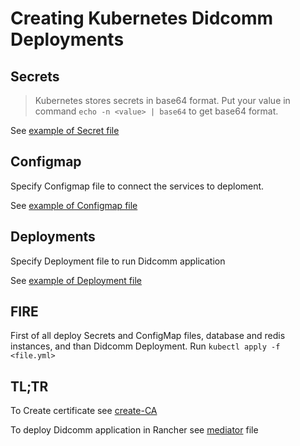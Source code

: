 # Creating Kubernetes Didcomm Deployments

## Secrets
>Kubernetes stores secrets in base64 format.
Put your value in command `echo -n <value> | base64` to get base64 format.

See [example of Secret file](didcomm-secret.yml)

## Configmap
Specify Configmap file to connect the services to deploment.

See [example of Configmap file](didcomm-configmap.yml)

## Deployments
Specify Deployment file to run Didcomm application

See [example of Deployment file](didcomm-deployment.yml)

## FIRE
First of all deploy Secrets and ConfigMap files, database and redis instances, and than Didcomm Deployment.
Run `kubectl apply -f <file.yml>`

## TL;TR
To Create certificate see [create-CA](../create-CA.md)

To deploy Didcomm application in Rancher see [mediator](../mediator.md) file
